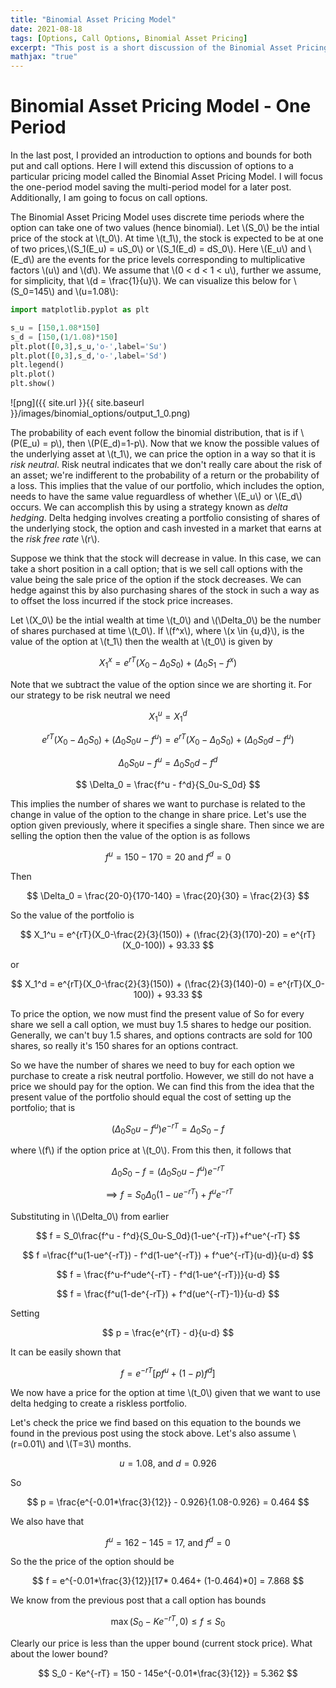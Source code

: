 ```yaml
---
title: "Binomial Asset Pricing Model"
date: 2021-08-18
tags: [Options, Call Options, Binomial Asset Pricing]
excerpt: "This post is a short discussion of the Binomial Asset Pricing Model for call options."
mathjax: "true"
---
```


# Binomial Asset Pricing Model - One Period

In the last post, I provided an introduction to options and bounds for both put and call options. Here I will extend this discussion of options to a particular pricing model called the Binomial Asset Pricing Model. I will focus the one-period model saving the multi-period model for a later post. Additionally, I am going to focus on call options.


The Binomial Asset Pricing Model uses discrete time periods where the option can take one of two values (hence binomial).
Let \\(S_0\\) be the intial price of the stock at \\(t_0\\). At time \\(t_1\\), the stock is expected to be at one of two prices,\\(S_1(E_u) = uS_0\\) or \\(S_1(E_d) = dS_0\\). Here \\(E_u\\) and \\(E_d\\) are the events for the price levels corresponding to multiplicative factors \\(u\\) and \\(d\\). We assume that \\(0 < d < 1 < u\\), further we assume, for simplicity, that \\(d = \frac{1}{u}\\). We can visualize this below for \\(S_0=145\\) and \\(u=1.08\\):


```python
import matplotlib.pyplot as plt

s_u = [150,1.08*150]
s_d = [150,(1/1.08)*150]
plt.plot([0,3],s_u,'o-',label='Su')
plt.plot([0,3],s_d,'o-',label='Sd')
plt.legend()
plt.plot()
plt.show()
```


![png]({{ site.url }}{{ site.baseurl }}/images/binomial_options/output_1_0.png)


The probability of each event follow the binomial distribution, that is if \\(P(E_u) = p\\), then \\(P(E_d)=1-p\\). Now that we know the possible values of the underlying asset at \\(t_1\\), we can price the option in a way so that it is *risk neutral*. Risk neutral indicates that we don't really care about the risk of an asset; we're indifferent to the probability of a return or the probability of a loss. This implies that the value of our portfolio, which includes the option, needs to have the same value reguardless of whether \\(E_u\\) or \\(E_d\\) occurs. We can accomplish this by using a strategy known as *delta hedging*. Delta hedging involves creating a portfolio consisting of shares of the underlying stock, the option and cash invested in a market that earns at the *risk free rate* \\(r\\).

Suppose we think that the stock will decrease in value. In this case, we can take a short position in a call option; that is we sell call options with the value being the sale price of the option if the stock decreases. We can hedge against this by also purchasing shares of the stock in such a way as to offset the loss incurred if the stock price increases.

Let \\(X_0\\) be the intial wealth at time \\(t_0\\) and \\(\Delta_0\\) be the number of shares purchased at time \\(t_0\\). If \\(f^x\\), where \\(x \in {u,d}\\), is the value of the option at \\(t_1\\) then the wealth at \\(t_0\\) is given by

$$ X_1^x = e^{rT}(X_0-\Delta_0S_0)+(\Delta_0S_1-f^x)$$

Note that we subtract the value of the option since we are shorting it. For our strategy to be risk neutral we need

$$ X_1^u = X_1^d $$

$$e^{rT}(X_0-\Delta_0S_0) + (\Delta_0S_0u-f^u) = e^{rT}(X_0-\Delta_0S_0) + (\Delta_0S_0d-f^u) $$

$$ \Delta_0S_0u-f^u = \Delta_0S_0d-f^d $$

$$ \Delta_0 = \frac{f^u - f^d}{S_0u-S_0d} $$

This implies the number of shares we want to purchase is related to the change in value of the option to the change in share price. Let's use the option given previously, where it specifies a single share. Then since we are selling the option then the value of the option is as follows

$$ f^u = 150-170 = 20 \text{ and } f^d = 0$$

Then

$$ \Delta_0 = \frac{20-0}{170-140} = \frac{20}{30} = \frac{2}{3} $$

So the value of the portfolio is

$$ X_1^u = e^{rT}(X_0-\frac{2}{3}(150)) + (\frac{2}{3}(170)-20) = e^{rT}(X_0-100)) + 93.33 $$

or

$$ X_1^d = e^{rT}(X_0-\frac{2}{3}(150)) + (\frac{2}{3}(140)-0) = e^{rT}(X_0-100)) + 93.33 $$

To price the option, we now must find the present value of
So for every share we sell a call option, we must buy 1.5 shares to hedge our position. Generally, we can't buy 1.5 shares, and options contracts are sold for 100 shares, so really it's 150 shares for an options contract.

So we have the number of shares we need to buy for each option we purchase to create a risk neutral portfolio. However, we still do not have a price we should pay for the option. We can find this from the idea that the present value of the portfolio should equal the cost of setting up the portfolio; that is

$$ (\Delta_0S_0u - f^u)e^{-rT} = \Delta_0S_0 - f $$

where \\(f\\) if the option price at \\(t_0\\). From this then, it follows that

$$ \Delta_0S_0 - f = (\Delta_0S_0u - f^u)e^{-rT} $$

$$ \implies f = S_0\Delta_0(1-ue^{-rT})+f^ue^{-rT} $$

Substituting in \\(\Delta_0\\) from earlier

$$ f = S_0\frac{f^u - f^d}{S_0u-S_0d}(1-ue^{-rT})+f^ue^{-rT} $$

$$ f =\frac{f^u(1-ue^{-rT}) - f^d(1-ue^{-rT}) + f^ue^{-rT}(u-d)}{u-d} $$

$$ f = \frac{f^u-f^ude^{-rT} - f^d(1-ue^{-rT})}{u-d} $$

$$ f = \frac{f^u(1-de^{-rT}) + f^d(ue^{-rT}-1)}{u-d} $$

Setting

$$ p = \frac{e^{rT} - d}{u-d} $$

It can be easily shown that

$$ f = e^{-rT}[pf^u + (1-p)f^d] $$

We now have a price for the option at time \\(t_0\\) given that we want to use delta hedging to create a riskless portfolio.

Let's check the price we find based on this equation to the bounds we found in the previous post using the stock above. Let's also assume \\(r=0.01\\) and \\(T=3\\) months.

$$ u = 1.08\text{, and } d = 0.926 $$

So

$$ p =  \frac{e^{-0.01*\frac{3}{12}} - 0.926}{1.08-0.926} = 0.464 $$

We also have that

$$ f^u = 162-145 = 17 \text{, and } f^d = 0 $$

So the the price of the option should be

$$ f = e^{-0.01*\frac{3}{12}}[17* 0.464+ (1-0.464)*0] = 7.868 $$

We know from the previous post that a call option has bounds

$$  \max(S_0-Ke^{-rT},0) \leq f \leq S_0 $$

Clearly our price is less than the upper bound (current stock price). What about the lower bound?

$$ S_0 - Ke^{-rT} = 150 - 145e^{-0.01*\frac{3}{12}} = 5.362 $$




```python

```
